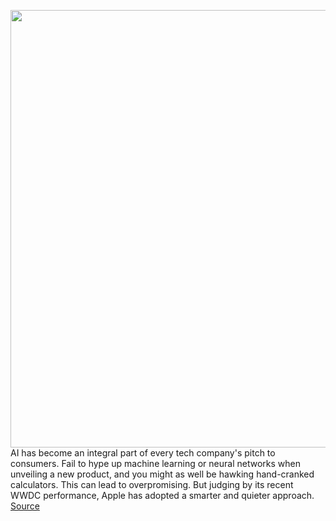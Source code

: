 <img src='https://cdn.vox-cdn.com/thumbor/of8iO5hC_koypgsZZbT_1T4C2yw=/0x0:2556x1634/1200x800/filters:focal(1074x613:1482x1021)/cdn.vox-cdn.com/uploads/chorus_image/image/66979576/Screen_Shot_2020_06_22_at_6.54.32_PM.0.png' width='700px' /><br/>
AI has become an integral part of every tech company's pitch to consumers. Fail to hype up machine learning or neural networks when unveiling a new product, and you might as well be hawking hand-cranked calculators. This can lead to overpromising. But judging by its recent WWDC performance, Apple has adopted a smarter and quieter approach.
<a href='https://www.theverge.com/2020/6/25/21301511/apple-ai-machine-learning-features-wwdc-2020-convenience'> Source <a/>